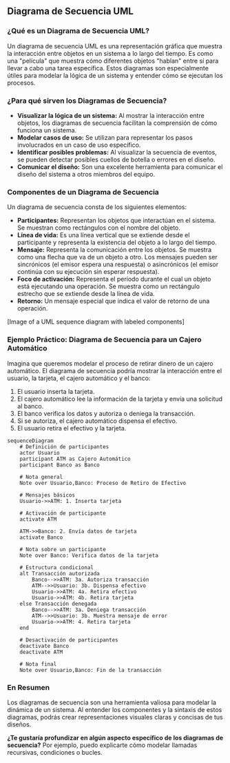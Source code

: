 ## Diagrama de Secuencia UML

### ¿Qué es un Diagrama de Secuencia UML?

Un diagrama de secuencia UML es una representación gráfica que muestra la interacción entre objetos en un sistema a lo largo del tiempo. Es como una "película" que muestra cómo diferentes objetos "hablan" entre sí para llevar a cabo una tarea específica. Estos diagramas son especialmente útiles para modelar la lógica de un sistema y entender cómo se ejecutan los procesos.

### ¿Para qué sirven los Diagramas de Secuencia?

* **Visualizar la lógica de un sistema:** Al mostrar la interacción entre objetos, los diagramas de secuencia facilitan la comprensión de cómo funciona un sistema.
* **Modelar casos de uso:** Se utilizan para representar los pasos involucrados en un caso de uso específico.
* **Identificar posibles problemas:** Al visualizar la secuencia de eventos, se pueden detectar posibles cuellos de botella o errores en el diseño.
* **Comunicar el diseño:** Son una excelente herramienta para comunicar el diseño del sistema a otros miembros del equipo.

### Componentes de un Diagrama de Secuencia

Un diagrama de secuencia consta de los siguientes elementos:

* **Participantes:** Representan los objetos que interactúan en el sistema. Se muestran como rectángulos con el nombre del objeto.
* **Línea de vida:** Es una línea vertical que se extiende desde el participante y representa la existencia del objeto a lo largo del tiempo.
* **Mensaje:** Representa la comunicación entre los objetos. Se muestra como una flecha que va de un objeto a otro. Los mensajes pueden ser sincrónicos (el emisor espera una respuesta) o asincrónicos (el emisor continúa con su ejecución sin esperar respuesta).
* **Foco de activación:** Representa el período durante el cual un objeto está ejecutando una operación. Se muestra como un rectángulo estrecho que se extiende desde la línea de vida.
* **Retorno:** Un mensaje especial que indica el valor de retorno de una operación.

[Image of a UML sequence diagram with labeled components]

### Ejemplo Práctico: Diagrama de Secuencia para un Cajero Automático

Imagina que queremos modelar el proceso de retirar dinero de un cajero automático. El diagrama de secuencia podría mostrar la interacción entre el usuario, la tarjeta, el cajero automático y el banco:

1. El usuario inserta la tarjeta.
2. El cajero automático lee la información de la tarjeta y envía una solicitud al banco.
3. El banco verifica los datos y autoriza o deniega la transacción.
4. Si se autoriza, el cajero automático dispensa el efectivo.
5. El usuario retira el efectivo y la tarjeta.

```mermaid
sequenceDiagram
    # Definición de participantes
    actor Usuario
    participant ATM as Cajero Automático
    participant Banco as Banco

    # Nota general
    Note over Usuario,Banco: Proceso de Retiro de Efectivo

    # Mensajes básicos
    Usuario->>ATM: 1. Inserta tarjeta
    
    # Activación de participante
    activate ATM
    
    ATM->>Banco: 2. Envía datos de tarjeta
    activate Banco
    
    # Nota sobre un participante
    Note over Banco: Verifica datos de la tarjeta

    # Estructura condicional
    alt Transacción autorizada
        Banco-->>ATM: 3a. Autoriza transacción
        ATM-->>Usuario: 3b. Dispensa efectivo
        Usuario->>ATM: 4a. Retira efectivo
        Usuario->>ATM: 4b. Retira tarjeta
    else Transacción denegada
        Banco-->>ATM: 3a. Deniega transacción
        ATM-->>Usuario: 3b. Muestra mensaje de error
        Usuario->>ATM: 4. Retira tarjeta
    end

    # Desactivación de participantes
    deactivate Banco
    deactivate ATM

    # Nota final
    Note over Usuario,Banco: Fin de la transacción
```


### En Resumen

Los diagramas de secuencia son una herramienta valiosa para modelar la dinámica de un sistema. Al entender los componentes y la sintaxis de estos diagramas, podrás crear representaciones visuales claras y concisas de tus diseños.

**¿Te gustaría profundizar en algún aspecto específico de los diagramas de secuencia?** Por ejemplo, puedo explicarte cómo modelar llamadas recursivas, condiciones o bucles. 
